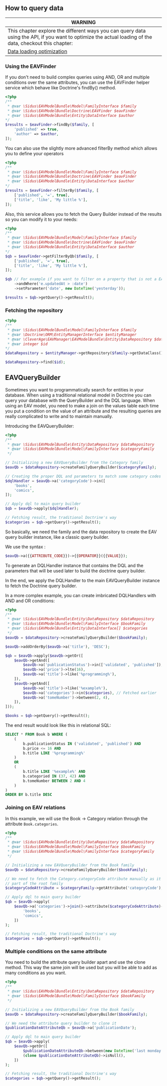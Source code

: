 ## How to query data

| WARNING |
| ------- |
| This chapter explore the different ways you can query data using the API, if you want to optimize the actual loading of the data, checkout this chapter: |
| [Data loading optimization](07.2-query-optimization.md) |

### Using the EAVFinder

If you don't need to build complex queries using AND, OR and multiple conditions over the same attributes, you can use
the EAVFinder helper service which behave like Doctrine's findBy() method.

````php
<?php
/**
 * @var \Sidus\EAVModelBundle\Model\FamilyInterface $family
 * @var \Sidus\EAVModelBundle\Doctrine\EAVFinder $eavFinder
 * @var \Sidus\EAVModelBundle\Entity\DataInterface $author
*/
$results = $eavFinder->findBy($family, [
    'published' => true,
    'author' => $author,
]);
````

You can also use the slightly more advanced filterBy method which allows you to define your operators

````php
<?php
/**
 * @var \Sidus\EAVModelBundle\Model\FamilyInterface $family
 * @var \Sidus\EAVModelBundle\Doctrine\EAVFinder $eavFinder
 * @var \Sidus\EAVModelBundle\Entity\DataInterface $author
*/
$results = $eavFinder->filterBy($family, [
    ['published', '=', true],
    ['title', 'like', 'My little %'],
]);
````

Also, this service allows you to fetch the Query Builder instead of the results so you can modify it to your needs:

````php
<?php
/**
 * @var \Sidus\EAVModelBundle\Model\FamilyInterface $family
 * @var \Sidus\EAVModelBundle\Doctrine\EAVFinder $eavFinder
 * @var \Sidus\EAVModelBundle\Entity\DataInterface $author
*/
$qb = $eavFinder->getFilterByQb($family, [
    ['published', '=', true],
    ['title', 'like', 'My little %'],
]);

$qb // For example if you want to filter on a property that is not a EAV attribute:
    ->andWhere('e.updatedAt > :date')
    ->setParameter('date', new DateTime('yesterday'));

$results = $qb->getQuery()->getResult();
````

### Fetching the repository

````php
<?php
/**
 * @var \Sidus\EAVModelBundle\Model\FamilyInterface $family
 * @var \Doctrine\ORM\EntityManagerInterface $entityManager
 * @var \CleverAge\EAVManager\EAVModelBundle\Entity\DataRepository $dataRepository
 * @var integer $id
*/
$dataRepository = $entityManager->getRepository($family->getDataClass());

$dataRepository->find($id);
````

## EAVQueryBuilder

Sometimes you want to programmatically search for entities in your database.
When using a traditional relational model in Doctrine you can query your database
with the QueryBuilder and the DQL language.
When using an EAV model, you need to make a join on the values table each time you
put a condition on the value of an attribute and the resulting queries are really
complicated to write and to maintain manually.

Introducing the EAVQueryBuilder:

````php
<?php
/**
 * @var \Sidus\EAVModelBundle\Entity\DataRepository $dataRepository
 * @var \Sidus\EAVModelBundle\Model\FamilyInterface $categoryFamily
 */

// Initializing a new EAVQueryBuilder from the Category family
$eavQb = $dataRepository->createFamilyQueryBuilder($categoryFamily);

// Creating the proper DQL and parameters to match some category codes
$dqlHandler = $eavQb->a('categoryCode')->in([
    'books',
    'comics',
]);

// Apply dql to main query builder
$qb = $eavQb->apply($dqlHandler);

// Fetching result, the traditional Doctrine's way
$categories = $qb->getQuery()->getResult();
````

So basically, we need the family and the data repository to create the EAV
query builder instance, like a classic query builder.

We use the syntax :
````php
$eavQb->a({{ATTRIBUTE_CODE}})->{{OPERATOR}}({{VALUE}});
````
To generate an DQLHandler instance that contains the DQL and the parameters that
will be used later to build the doctrine query builder.

In the end, we apply the DQLHandler to the main EAVQueryBuilder instance to fetch
the Doctrine query builder.

In a more complex example, you can create imbricated DQLHandlers with AND and OR
conditions:

````php
<?php
/**
 * @var \Sidus\EAVModelBundle\Entity\DataRepository $dataRepository
 * @var \Sidus\EAVModelBundle\Model\FamilyInterface $bookFamily
 * @var \Sidus\EAVModelBundle\Entity\DataInterface[] $categories
 */
$eavQb = $dataRepository->createFamilyQueryBuilder($bookFamily);

$eavQb->addOrderBy($eavQb->a('title'), 'DESC');

$qb = $eavQb->apply($eavQb->getOr([
    $eavQb->getAnd([
        $eavQb->a('publicationStatus')->in(['validated', 'published']),
        $eavQb->a('price')->lte(16),
        $eavQb->a('title')->like('%programming%'),
    ]),
    $eavQb->getAnd([
        $eavQb->a('title')->like('%example%'),
        $eavQb->a('categories')->in($categories), // Fetched earlier
        $eavQb->a('tomeNumber')->between(2, 4),
    ]),
]));

$books = $qb->getQuery()->getResult();
````

The end result would look like this in relational SQL:

````sql
SELECT * FROM Book b WHERE (
    (
        b.publicationStatus IN ('validated', 'published') AND
        b.price <= 16 AND
        b.title LIKE '%programming%'
    )
    OR
    (
        b.title LIKE '%example%' AND
        b.categoried IN (37, 42) AND
        b.tomeNumber BETWEEN 2 AND 4
    )
)
ORDER BY b.title DESC
````

### Joining on EAV relations

In this example, we will use the Book -> Category relation through the attribute
 ````Book.categories````.

````php
<?php
/**
 * @var \Sidus\EAVModelBundle\Entity\DataRepository $dataRepository
 * @var \Sidus\EAVModelBundle\Model\FamilyInterface $bookFamily
 * @var \Sidus\EAVModelBundle\Model\FamilyInterface $categoryFamily
 */

// Initializing a new EAVQueryBuilder from the Book family
$eavQb = $dataRepository->createFamilyQueryBuilder($bookFamily);

// We need to fetch the Category.categoryCode attribute manually as it's not
// part of the root family
$categoryCodeAttribute = $categoryFamily->getAttribute('categoryCode');

// Apply dql to main query builder
$qb = $eavQb->apply(
    $eavQb->a('categories')->join()->attribute($categoryCodeAttribute)->in([
        'books',
        'comics',
    ])
);

// Fetching result, the traditional Doctrine's way
$categories = $qb->getQuery()->getResult();
````

### Multiple conditions on the same attribute

You need to build the attribute query builder apart and use the clone method.
This way the same join will be used but you will be able to add as many conditions as you want.

````php
<?php
/**
 * @var \Sidus\EAVModelBundle\Entity\DataRepository $dataRepository
 * @var \Sidus\EAVModelBundle\Model\FamilyInterface $bookFamily
 */

// Initializing a new EAVQueryBuilder from the Book family
$eavQb = $dataRepository->createFamilyQueryBuilder($bookFamily);

// We need the attribute query builder to clone it
$publicationDateAttributeQb = $eavQb->a('publicationDate');

// Apply dql to main query builder
$qb = $eavQb->apply(
    $eavQb->getOr([
        $publicationDateAttributeQb->between(new DateTime('last monday'), new DateTime()),
        (clone $publicationDateAttributeQb)->isNull(),
    ])
);

// Fetching result, the traditional Doctrine's way
$categories = $qb->getQuery()->getResult();
````
